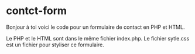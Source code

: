 # contct-form
Bonjour à toi voici le code pour un formulaire de contact en PHP et HTML.

Le PHP et le HTML sont dans le même fichier index.php.
Le fichier sytle.css est un fichier pour styliser ce formulaire.
